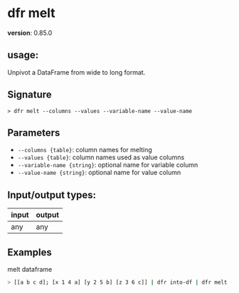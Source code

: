 # dfr melt

**version**: 0.85.0

## **usage**:

Unpivot a DataFrame from wide to long format.

## Signature

`> dfr melt --columns --values --variable-name --value-name`

## Parameters

- `--columns {table}`: column names for melting
- `--values {table}`: column names used as value columns
- `--variable-name {string}`: optional name for variable column
- `--value-name {string}`: optional name for value column

## Input/output types:

| input | output |
| ----- | ------ |
| any   | any    |

## Examples

melt dataframe

```bash
> [[a b c d]; [x 1 4 a] [y 2 5 b] [z 3 6 c]] | dfr into-df | dfr melt -c [b c] -v [a d]
```
